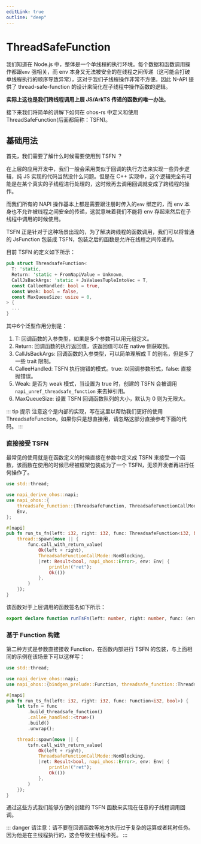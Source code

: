```yaml
---
editLink: true
outline: "deep"
---
```


# ThreadSafeFunction

我们知道在 Node.js 中，整体是一个单线程的执行环境。每个数据和函数调用操作都跟`env` 强相关，而 env 本身又无法被安全的在线程之间传递（这可能会打破单线程执行的顺序导致异常），这对于我们子线程操作非常不方便。因此 N-API 提供了 thread-safe-function 的设计来简化在子线程中操作函数的逻辑。

**实际上这也是我们跨线程调用上层 JS/ArkTS 传递的函数的唯一办法**。

接下来我们将简单的讲解下如何在 ohos-rs 中定义和使用 ThreadSafeFunction(后面都简称：TSFN)。

## 基础用法

首先，我们需要了解什么时候需要使用到 TSFN ？

在上层的应用开发中，我们一般会采用类似于回调的执行方法来实现一些异步逻辑，纯 JS 实现的代码当然没什么问题。但是在 C++ 实现中，这个逻辑完全有可能是在某个真实的子线程进行处理的，这时候再去调用回调就变成了跨线程的操作。

而我们所有的 NAPI 操作基本上都是需要跟注册时传入的`env` 绑定的，而 env 本身也不允许被线程之间安全的传递，这就意味着我们不能将 env 存起来然后在子线程中调用的时候使用。

TSFN 正是针对于这种场景出现的，为了解决跨线程的函数调用，我们可以将普通的 JsFunction 包装成 TSFN，包装之后的函数是允许在线程之间传递的。

目前 TSFN 的定义如下所示：

```rust
pub struct ThreadsafeFunction<
  T: 'static,
  Return: 'static + FromNapiValue = Unknown,
  CallJsBackArgs: 'static + JsValuesTupleIntoVec = T,
  const CalleeHandled: bool = true,
  const Weak: bool = false,
  const MaxQueueSize: usize = 0,
> {
  ...
}
```

其中6个泛型作用分别是：

1. T: 回调函数的入参类型，如果是多个参数可以用元组定义。
2. Return: 回调函数的执行返回值，该返回值可以在 native 侧获取到。
3. CallJsBackArgs: 回调函数的入参类型，可以简单理解成 T 的别名，但是多了一些 trait 限制。
4. CalleeHandled: TSFN 执行抛错的模式。true: 以回调参数形式，false: 直接抛错误。
5. Weak: 是否为 weak 模式，当设置为 true 时，创建的 TSFN 会被调用 `napi_unref_threadsafe_function` 来去掉引用。
6. MaxQueueSize: 设置 TSFN 回调函数队列的大小，默认为 0 则为无限大。

::: tip 提示
注意这个是内部的实现，写在这里以帮助我们更好的使用 ThreadsafeFunction，如果你只是想直接用，请忽略这部分直接参考下面的代码。
:::

### 直接接受 TSFN

最常见的使用就是在函数定义的时候直接在参数中定义成 TSFN 来接受一个函数，该函数在使用的时候已经被框架包装成为了一个 TSFN，无须开发者再进行任何操作了。

```rust
use std::thread;

use napi_derive_ohos::napi;
use napi_ohos::{
    threadsafe_function::{ThreadsafeFunction, ThreadsafeFunctionCallMode},
    Env,
};

#[napi]
pub fn run_ts_fn(left: i32, right: i32, func: ThreadsafeFunction<i32, bool>) {
    thread::spawn(move || {
        func.call_with_return_value(
            Ok(left + right),
            ThreadsafeFunctionCallMode::NonBlocking,
            |ret: Result<bool, napi_ohos::Error>, env: Env| {
                println!("ret");
                Ok(())
            },
        )
    });
}
```

该函数对于上层调用的函数签名如下所示：
```ts
export declare function runTsFn(left: number, right: number, func: (err: Error | null, arg: number) => boolean): void
```

### 基于 Function 构建

第二种方式是参数直接接收 Function，在函数内部进行 TSFN 的包装，与上面相同的示例在该场景下可以这样写：

```rust
use std::thread;

use napi_derive_ohos::napi;
use napi_ohos::{bindgen_prelude::Function, threadsafe_function::ThreadsafeFunctionCallMode, Env};

#[napi]
pub fn run_ts_fn(left: i32, right: i32, func: Function<i32, bool>) {
    let tsfn = func
        .build_threadsafe_function()
        .callee_handled::<true>()
        .build()
        .unwrap();

    thread::spawn(move || {
        tsfn.call_with_return_value(
            Ok(left + right),
            ThreadsafeFunctionCallMode::NonBlocking,
            |ret: Result<bool, napi_ohos::Error>, env: Env| {
                println!("ret");
                Ok(())
            },
        )
    });
}
```

通过这些方式我们能够方便的创建的 TSFN 函数来实现在任意的子线程调用回调。

::: danger
请注意：请不要在回调函数等地方执行过于复杂的运算或者耗时任务。因为他是在主线程执行的，这会导致主线程卡死。
:::